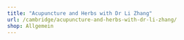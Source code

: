 ```yaml
---
title: "Acupuncture and Herbs with Dr Li Zhang"
url: /cambridge/acupuncture-and-herbs-with-dr-li-zhang/
shop: Allgemein
---
```

